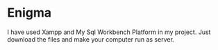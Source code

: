 # Enigma

I have used Xampp and My Sql Workbench Platform in my project. Just download the files and make your computer run as server.

